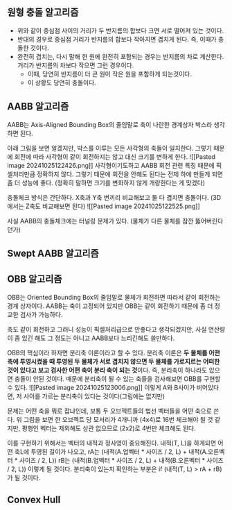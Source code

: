 ## 원형 충돌 알고리즘

- 위와 같이 중심점 사이의 거리가 두 반지름의 합보다 크면 서로 떨어져 있는 것이다.
- 반대의 경우로 중심점 거리가 반지름의 합보다 작아지면 겹치게 된다. 즉, 이때가 충돌한 것이다.
- 완전히 겹치는, 다시 말해 한 원에 완전히 포함되는 경우는 반지름의 차로 계산한다. 거리가 반지름의 차보다 작으면 그런 경우이다.
	- 이때, 당연히 반지름이 더 큰 원이 작은 원을 포함하게 되는것이다.
	- 이 상황도 당연히 충돌이다.

## AABB 알고리즘

AABB는 Axis-Aligned Bounding Box의 줄임말로 축이 나란한 경계상자 박스라 생각하면 된다.

아래 그림을 보면 알겠지만, 박스를 이루는 모든 사각형의 축들이 일치한다.
그렇기 때문에 회전에 따라 사각형이 같이 회전하지는 않고 대신 크기를 변하게 한다.
![[Pasted image 20241025122426.png]]
사각형이기도하고 AABB 회전 관련 특징 때문에 픽셀처리만큼 정확하지 않다.
그렇기 때문에 회전을 안해도 된다는 전제 하에 만들게 되면 좀 더 성능에 좋다. (정확히 말하면 크기를 변화하지 않게 개량한다는 게 맞겠다)

충돌체크 방식은 간단하다.
X축과 Y축 변끼리 비교해보고 둘 다 겹치면 충돌이다. (3D에서는 Z축도 비교해보면 된다)
![[Pasted image 20241025122525.png]]

사실 AABB의 충돌체크에는 터널링 문제가 있다. (물체가 다른 물체를 잠깐 뚫어버린다던가)

## Swept AABB 알고리즘

## OBB 알고리즘

OBB는 Oriented Bounding Box의 줄임말로 물체가 회전하면 따라서 같이 회전하는 경계 상자이다.
AABB는 축이 고정되어 있지만 OBB는 같이 회전하기 때문에 좀 더 정교한 검사가 가능하다.

축도 같이 회전하고 그러니 성능이 픽셀처리급으로 안좋다고 생각되겠지만, 사실 연산량이 좀 있긴 해도 그 정도는 아니고 AABB보다 느리긴해도 쓸만하다.

OBB의 핵심이라 하자면 분리축 이론이라고 할 수 있다.
분리축 이론은 **두 물체를 어떤 축에 투영시켰을 때 투영된 두 물체가 서로 겹치지 않으면 두 물체를 가로지르는 어떠한 것이 있다고 보고 검사한 어떤 축이 분리 축이 되는 것**이다.
즉, 분리축이 하나라도 있으면 충돌이 안된 것이다.
때문에 분리축이 될 수 있는 축들을 검사해보면 OBB를 구현할 수 있다.
![[Pasted image 20241025123006.png]]
이렇게 A와 B사이가 비어있다면, 저 사이를 가르는 분리축이 있다는 것이다(그림에는 없지만)

문제는 어떤 축을 뭐로 잡냐인데, 보통 두 오브젝트들의 법선 벡터들을 어떤 축으로 쓴다.
위 그림을 보면 한 오브젝트 당 모서리가 4개니까 (4x4)로 16번 체크해야 될 것 같지만, 평행인 벡터는 제외해도 상관 없으므로 (2x2)로 4번만 체크해도 된다.

이를 구현하기 위해서는 벡터의 내적과 정사영이 중요해진다.
내적(T, L)을 하게되면 어떤 축L에 투영된 길이가 나오고,
rA는 (내적(A.업벡터 * 사이즈 / 2, L) + 내적(A.오른벡터 * 사이즈 / 2, L))
rB는 (내적(B.업벡터 * 사이즈 / 2, L) + 내적(B.오른벡터 * 사이즈 / 2, L)) 이렇게 될 것이다.
분리축이 있는지 확인하는 부분은 if (내적(T, L) > rA + rB)가 될 것이다.

## Convex Hull